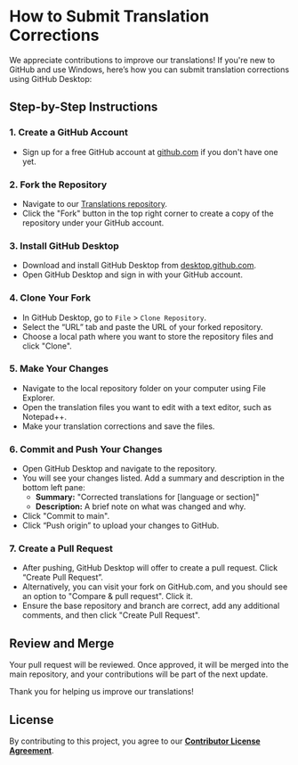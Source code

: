 # How to Submit Translation Corrections

We appreciate contributions to improve our translations! If you're new to GitHub and use Windows, here’s how you can submit translation corrections using GitHub Desktop:

## Step-by-Step Instructions

### 1. Create a GitHub Account

- Sign up for a free GitHub account at [github.com](https://github.com) if you don't have one yet.

### 2. Fork the Repository

- Navigate to our [Translations repository](https://github.com/Covecube-Inc/Translations).
- Click the "Fork" button in the top right corner to create a copy of the repository under your GitHub account.

### 3. Install GitHub Desktop

- Download and install GitHub Desktop from [desktop.github.com](https://desktop.github.com).
- Open GitHub Desktop and sign in with your GitHub account.

### 4. Clone Your Fork

- In GitHub Desktop, go to `File` > `Clone Repository`.
- Select the “URL” tab and paste the URL of your forked repository.
- Choose a local path where you want to store the repository files and click "Clone".

### 5. Make Your Changes

- Navigate to the local repository folder on your computer using File Explorer.
- Open the translation files you want to edit with a text editor, such as Notepad++.
- Make your translation corrections and save the files.

### 6. Commit and Push Your Changes

- Open GitHub Desktop and navigate to the repository.
- You will see your changes listed. Add a summary and description in the bottom left pane:
  - **Summary:** "Corrected translations for [language or section]"
  - **Description:** A brief note on what was changed and why.
- Click "Commit to main".
- Click “Push origin” to upload your changes to GitHub.

### 7. Create a Pull Request

- After pushing, GitHub Desktop will offer to create a pull request. Click “Create Pull Request”.
- Alternatively, you can visit your fork on GitHub.com, and you should see an option to "Compare & pull request". Click it.
- Ensure the base repository and branch are correct, add any additional comments, and then click "Create Pull Request".

## Review and Merge

Your pull request will be reviewed. Once approved, it will be merged into the main repository, and your contributions will be part of the next update.

Thank you for helping us improve our translations!

## License

By contributing to this project, you agree to our [**Contributor License Agreement**](LICENSE).